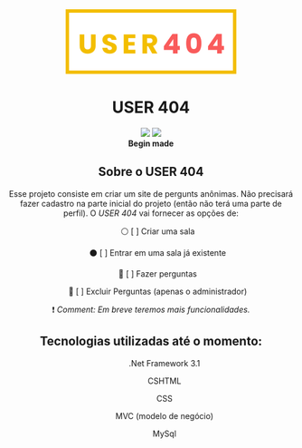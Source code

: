 <div align="center">
  <img src="/wwwroot/SVGs/logo-yellow.svg">
  <h1>USER 404</h1>
  <aside>
    <img src="https://img.shields.io/badge/status-🌓%20Begin%20Made-blue" >
    <img src="https://img.shields.io/github/license/EmilyFelicio/USER404" >
    <br>
      <strong>Begin made</strong>
  </aside>
</div>

<div align="center">
	<h2>Sobre o USER 404</h2>
	Esse projeto consiste em criar um site de pergunts anônimas. Não precisará fazer cadastro na parte inicial do projeto (então não terá uma parte de perfil).
	O <i>USER 404</i> vai fornecer as opções de:
	<ol>⚪ [ ] Criar uma sala</ol>
	<ol>⚫ [ ] Entrar em uma sala já existente</ol>
	<ol>🔴 [ ] Fazer perguntas</ol>
	<ol>🔵 [ ] Excluir Perguntas (apenas o administrador)</ol>
	❗ <i> Comment: Em breve teremos mais funcionalidades.</i>	
</div>

<div align="center">
	<h2>Tecnologias utilizadas até o momento:</h2>
	<ul align="center">
	    <ol>.Net Framework 3.1</ol>    
	    <ol>CSHTML</ol>
	    <ol>CSS</ol>
	    <ol>MVC (modelo de negócio)</ol>
	    <ol>MySql</ol>    
	</ul>
</div>

